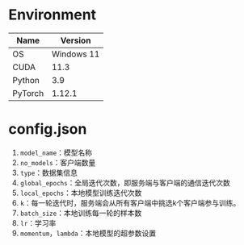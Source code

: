 # Environment

| Name | Version    |
|------|------------|
| OS | Windows 11 |
| CUDA | 11.3       |
| Python | 3.9        |
| PyTorch | 1.12.1     |



# config.json

1. `model_name`：模型名称 
2. `no_models`：客户端数量 
3. `type`：数据集信息 
4. `global_epochs`：全局迭代次数，即服务端与客户端的通信迭代次数 
5. `local_epochs`：本地模型训练迭代次数
6. `k`：每一轮迭代时，服务端会从所有客户端中挑选k个客户端参与训练。
7. `batch_size`：本地训练每一轮的样本数 
8. `lr`：学习率
9. `momentum`，`lambda`：本地模型的超参数设置